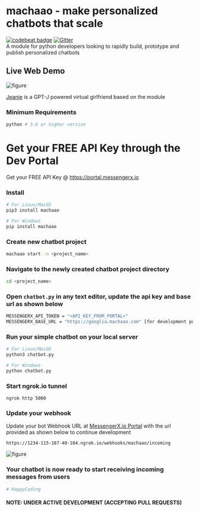 # machaao - make personalized chatbots that scale
[![codebeat badge](https://codebeat.co/badges/9ddf5add-675b-4816-8209-45cf29e686a3)](https://codebeat.co/projects/github-com-machaao-machaao-py-master)
[![Gitter](https://badges.gitter.im/messengerx-io/community.svg)](https://gitter.im/messengerx-io/community?utm_source=badge&utm_medium=badge&utm_campaign=pr-badge)  
A module for python developers looking to rapidly build, prototype and publish personalized chatbots

## Live Web Demo ##
![figure](https://github.com/machaao/machaao-py/images/img.png)

[Jeanie](https://messengerx.io/jeanie) is a GPT-J powered virtual girlfriend based on the module

### Minimum Requirements
```bash
python # 3.6 or higher version
```

# Get your FREE API Key through the Dev Portal
Get your FREE API Key @ https://portal.messengerx.io

### Install
```bash
# For Linux/MacOS
pip3 install machaao

# For Windows
pip install machaao
```

### Create new chatbot project
```bash
machaao start -n <project_name>
```

### Navigate to the newly created chatbot project directory
```bash
cd <project_name>
```

### Open ```chatbot.py``` in any text editor, update the api key and base url as shown below
```bash
MESSENGERX_API_TOKEN = "<API_KEY_FROM_PORTAL>"
MESSENGERX_BASE_URL = "https://ganglia.machaao.com" [for development purposes]
```

### Run your simple chatbot on your local server
```bash
# For Linux/MacOS
python3 chatbot.py

# For Windows
python chatbot.py
```


### Start ngrok.io tunnel ###
```
ngrok http 5000
```

### Update your webhook ###
Update your bot Webhook URL at [MessengerX.io Portal](https://portal.messengerx.io) with the url provided as shown below to continue development
```
https://1234-115-187-40-104.ngrok.io/webhooks/machaao/incoming 
```
![figure](https://github.com/machaao/machaao-py/images/mx_screenshot.png)

### Your chatbot is now ready to start receiving incoming messages from users
```bash
# HappyCoding
```



#### NOTE: UNDER ACTIVE DEVELOPMENT (ACCEPTING PULL REQUESTS)
